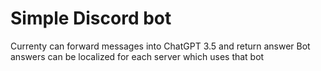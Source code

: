 # Simple Discord bot
Currenty can forward messages into ChatGPT 3.5 and return answer
Bot answers can be localized for each server which uses that bot
